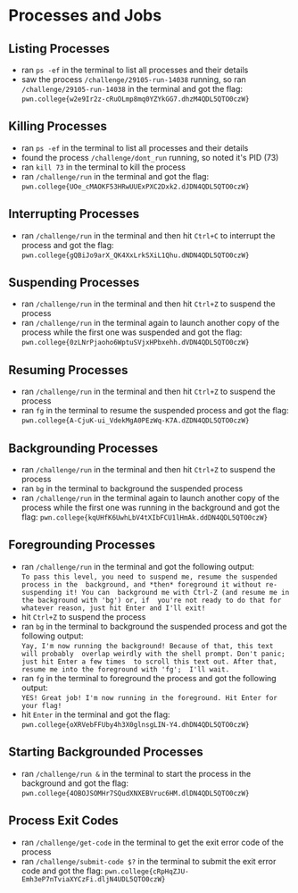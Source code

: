 # Processes and Jobs
## Listing Processes
- ran `ps -ef` in the terminal to list all processes and their details
- saw the process `/challenge/29105-run-14038` running, so ran `/challenge/29105-run-14038` in the terminal and got the flag: `pwn.college{w2e9Ir2z-cRuOLmp8mq0YZYkGG7.dhzM4QDL5QTO0czW}`
## Killing Processes
- ran `ps -ef` in the terminal to list all processes and their details
- found the process `/challenge/dont_run` running, so noted it's PID (73)
- ran `kill 73` in the terminal to kill the process
- ran `/challenge/run` in the terminal and got the flag: `pwn.college{UOe_cMAOKF53HRwUUExPXC2Dxk2.dJDN4QDL5QTO0czW}`
## Interrupting Processes
- ran `/challenge/run` in the terminal and then hit `Ctrl+C` to interrupt the process and got the flag: `pwn.college{gQBiJo9arX_QK4XxLrkSXiL1Qhu.dNDN4QDL5QTO0czW}`
## Suspending Processes
- ran `/challenge/run` in the terminal and then hit `Ctrl+Z` to suspend the process
- ran `/challenge/run` in the terminal again to launch another copy of the process while the first one was suspended and got the flag: `pwn.college{0zLNrPjaoho6WptuSVjxHPbxehh.dVDN4QDL5QTO0czW}`
## Resuming Processes
- ran `/challenge/run` in the terminal and then hit `Ctrl+Z` to suspend the process
- ran `fg` in the terminal to resume the suspended process and got the flag: `pwn.college{A-CjuK-ui_VdekMgA0PEzWq-K7A.dZDN4QDL5QTO0czW}`
## Backgrounding Processes
- ran `/challenge/run` in the terminal and then hit `Ctrl+Z` to suspend the process
- ran `bg` in the terminal to background the suspended process
- ran `/challenge/run` in the terminal again to launch another copy of the process while the first one was running in the background and got the flag: `pwn.college{kqUHfK6UwhLbV4tXIbFCU1lHmAk.ddDN4QDL5QTO0czW}`
## Foregrounding Processes
- ran `/challenge/run` in the terminal and got the following output:  
`To pass this level, you need to suspend me, resume the suspended process in the 
background, and *then* foreground it without re-suspending it! You can 
background me with Ctrl-Z (and resume me in the background with 'bg') or, if 
you're not ready to do that for whatever reason, just hit Enter and I'll exit!`
- hit `Ctrl+Z` to suspend the process
- ran `bg` in the terminal to background the suspended process and got the following output:  
`Yay, I'm now running the background! Because of that, this text will probably 
overlap weirdly with the shell prompt. Don't panic; just hit Enter a few times 
to scroll this text out. After that, resume me into the foreground with 'fg'; 
I'll wait.`
- ran `fg` in the terminal to foreground the process and got the following output:  
`YES! Great job! I'm now running in the foreground. Hit Enter for your flag!`
- hit `Enter` in the terminal and got the flag: `pwn.college{oXRVebFFUby4h3X0glnsgLIN-Y4.dhDN4QDL5QTO0czW}`
## Starting Backgrounded Processes
- ran `/challenge/run &` in the terminal to start the process in the background and got the flag: `pwn.college{4OBOJSOMHr7SQudXNXEBVruc6HM.dlDN4QDL5QTO0czW}`
## Process Exit Codes
- ran `/challenge/get-code` in the terminal to get the exit error code of the process
- ran `/challenge/submit-code $?` in the terminal to submit the exit error code and got the flag: `pwn.college{cRpHqZJU-Emh3eP7nTviaXYCzFi.dljN4UDL5QTO0czW}`